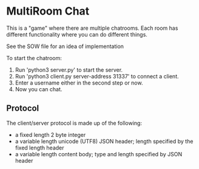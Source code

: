 # MultiRoom Chat
This is a "game" where there are multiple chatrooms.  Each room has different functionality where you can do different things.  

See the SOW file for an idea of implementation

To start the chatroom:
1. Run 'python3 server.py' to start the server.
2. Run 'python3 client.py server-address 31337' to connect a client.
3. Enter a username either in the second step or now.
4. Now you can chat.

## Protocol
The client/server protocol is made up of the following:
* a fixed length 2 byte integer
* a variable length unicode (UTF8) JSON header; length specified by the fixed length header
* a variable length content body; type and length specified by JSON header
